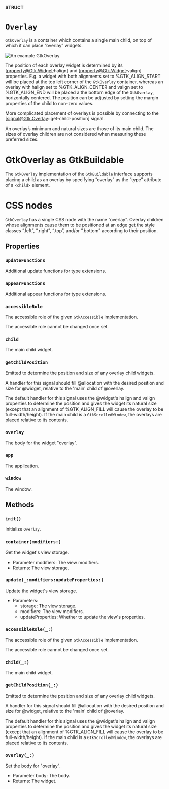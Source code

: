 **STRUCT**

# `Overlay`

`GtkOverlay` is a container which contains a single main child, on top
of which it can place “overlay” widgets.

![An example GtkOverlay](overlay.png)

The position of each overlay widget is determined by its
[property@Gtk.Widget:halign] and [property@Gtk.Widget:valign]
properties. E.g. a widget with both alignments set to %GTK_ALIGN_START
will be placed at the top left corner of the `GtkOverlay` container,
whereas an overlay with halign set to %GTK_ALIGN_CENTER and valign set
to %GTK_ALIGN_END will be placed a the bottom edge of the `GtkOverlay`,
horizontally centered. The position can be adjusted by setting the margin
properties of the child to non-zero values.

More complicated placement of overlays is possible by connecting
to the [signal@Gtk.Overlay::get-child-position] signal.

An overlay’s minimum and natural sizes are those of its main child.
The sizes of overlay children are not considered when measuring these
preferred sizes.

# GtkOverlay as GtkBuildable

The `GtkOverlay` implementation of the `GtkBuildable` interface
supports placing a child as an overlay by specifying “overlay” as
the “type” attribute of a `<child>` element.

# CSS nodes

`GtkOverlay` has a single CSS node with the name “overlay”. Overlay children
whose alignments cause them to be positioned at an edge get the style classes
“.left”, “.right”, “.top”, and/or “.bottom” according to their position.

## Properties
### `updateFunctions`

Additional update functions for type extensions.

### `appearFunctions`

Additional appear functions for type extensions.

### `accessibleRole`

The accessible role of the given `GtkAccessible` implementation.

The accessible role cannot be changed once set.

### `child`

The main child widget.

### `getChildPosition`

Emitted to determine the position and size of any overlay
child widgets.

A handler for this signal should fill @allocation with
the desired position and size for @widget, relative to
the 'main' child of @overlay.

The default handler for this signal uses the @widget's
halign and valign properties to determine the position
and gives the widget its natural size (except that an
alignment of %GTK_ALIGN_FILL will cause the overlay to
be full-width/height). If the main child is a
`GtkScrolledWindow`, the overlays are placed relative
to its contents.

### `overlay`

The body for the widget "overlay".

### `app`

The application.

### `window`

The window.

## Methods
### `init()`

Initialize `Overlay`.

### `container(modifiers:)`

Get the widget's view storage.
- Parameter modifiers: The view modifiers.
- Returns: The view storage.

### `update(_:modifiers:updateProperties:)`

Update the widget's view storage.
- Parameters:
    - storage: The view storage.
    - modifiers: The view modifiers.
    - updateProperties: Whether to update the view's properties.

### `accessibleRole(_:)`

The accessible role of the given `GtkAccessible` implementation.

The accessible role cannot be changed once set.

### `child(_:)`

The main child widget.

### `getChildPosition(_:)`

Emitted to determine the position and size of any overlay
child widgets.

A handler for this signal should fill @allocation with
the desired position and size for @widget, relative to
the 'main' child of @overlay.

The default handler for this signal uses the @widget's
halign and valign properties to determine the position
and gives the widget its natural size (except that an
alignment of %GTK_ALIGN_FILL will cause the overlay to
be full-width/height). If the main child is a
`GtkScrolledWindow`, the overlays are placed relative
to its contents.

### `overlay(_:)`

Set the body for "overlay".
- Parameter body: The body.
- Returns: The widget.
